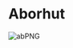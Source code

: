 # Aborhut
![abPNG](https://user-images.githubusercontent.com/36893768/81748604-c0aa2400-94c7-11ea-80ba-ca1dc063b93d.PNG)
